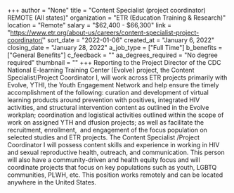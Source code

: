 +++
author = "None"
title = "Content Specialist (project coordinator) REMOTE (All states)"
organization = "ETR (Education Training & Research)"
location = "Remote"
salary = "$62,400 - $66,300"
link = "https://www.etr.org/about-us/careers/content-specialist-project-coordinator/"
sort_date = "2022-01-06"
created_at = "January 6, 2022"
closing_date = "January 28, 2022"
a_job_type = ["Full Time"]
b_benefits = ["General Benefits"]
c_feedback = ""
aa_degrees_required = "No degree required"
thumbnail = ""
+++
Reporting to the Project Director of the CDC National E-learning Training Center (Evolve) project, the Content Specialist/Project Coordinator I, will work across ETR projects primarily with Evolve, YTHI, the Youth Engagement Network and help ensure the timely accomplishment of the following: curation and development of virtual learning products around prevention with positives, integrated HIV activities, and structural intervention content as outlined in the Evolve workplan; coordination and logistical activities outlined within the scope of work on assigned YTH and dfusion projects; as well as facilitate the recruitment, enrollment,  and engagement of the focus population on selected studies and ETR projects. The Content Specialist /Project Coordinator I will possess content skills and experience in working in HIV and sexual reproductive health, outreach, and communication. This person will also have a community-driven and health equity focus and will coordinate projects that focus on key populations such as youth, LGBTQ communities, PLWH, etc. This position works remotely and can be located anywhere in the United States.